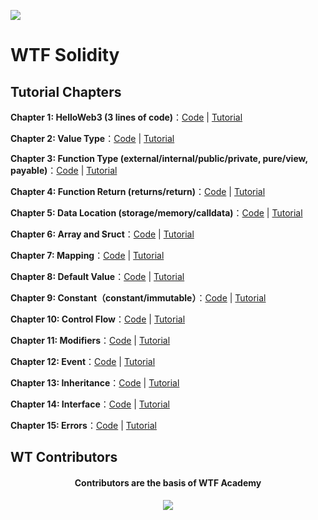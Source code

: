 ![](./img/logo2.jpeg)

# WTF Solidity

## Tutorial Chapters

**Chapter 1: HelloWeb3 (3 lines of code)**：[Code](./01_HelloWeb3_en) | [Tutorial](./01_HelloWeb3_en/readme.md)

**Chapter 2: Value Type**：[Code](./02_ValueTypes_en) | [Tutorial](./02_ValueTypes_en/readme.md)

**Chapter 3: Function Type (external/internal/public/private, pure/view, payable)**：[Code](./03_Function_en) | [Tutorial](./03_Function_en/readme.md)

**Chapter 4: Function Return (returns/return)**：[Code](./04_Return_en) | [Tutorial](./04_Return_en/readme.md) 

**Chapter 5: Data Location (storage/memory/calldata)**：[Code](./05_DataStorage_en) | [Tutorial](./05_DataStorage_en/readme.md)

**Chapter 6: Array and Sruct**：[Code](./06_ArrayAndStruct_en) | [Tutorial](./06_ArrayAndStruct_en/readme.md)

**Chapter 7: Mapping**：[Code](./07_Mapping_en) | [Tutorial](./07_Mapping_en/readme.md)

**Chapter 8: Default Value**：[Code](./08_InitialValue_en) | [Tutorial](./08_InitialValue_en/readme.md)

**Chapter 9: Constant（constant/immutable）**：[Code](./09_Constant_en) | [Tutorial](./09_Constant/readme.md_en)

**Chapter 10: Control Flow**：[Code](./10_InsertionSort_en) | [Tutorial](./10_InsertionSort_en/readme.md)

**Chapter 11: Modifiers**：[Code](./11_Modifier_en) | [Tutorial](./11_Modifier_en/readme.md)

**Chapter 12: Event**：[Code](./12_Event_en) | [Tutorial](./12_Event_en/readme.md)

**Chapter 13: Inheritance**：[Code](./13_Inheritance_en) | [Tutorial](./13_Inheritance_en/readme.md)

**Chapter 14: Interface**：[Code](./14_Interface_en) | [Tutorial](./14_Interface_en/readme.md)

**Chapter 15: Errors**：[Code](./15_Errors_en) | [Tutorial](./15_Errors_en/readme.md)


## WT Contributors
<div align="center">
  <h4 align="center">
    Contributors are the basis of WTF Academy
  </h4>
  <a href="https://github.com/AmazingAng/WTFSolidity/graphs/contributors">
    <img src="https://contrib.rocks/image?repo=AmazingAng/WTFSolidity" />
  </a>
</div>
